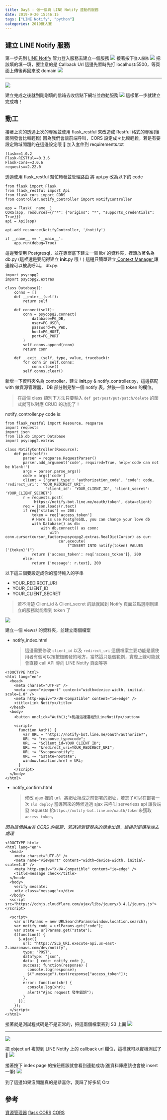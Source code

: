 ```yaml
---
title: Day5 - 做一個與 LINE Notify 連動的服務
date: 2019-9-20 15:46:15
tags: ["LINE Notify", "python"]
categories: 2019鐵人賽
---
```


## 建立 LINE Notify 服務

第一步先到 [LINE Notify](https://notify-bot.line.me/zh_TW/) 管力登入服務去建立一個服務
![](https://i.imgur.com/he0csJI.png)
接著按下`登入服務`
![](https://i.imgur.com/iZmktaA.png)
把該填的填一填，要注意的是 Callback Url 這邊先暫時先打 localhost:5500，等頁面上傳後再回來改 domain
![](https://i.imgur.com/5zzxTcj.png)

---

![](https://i.imgur.com/VfaWKEs.png)

建立完成之後就到剛剛填的信箱去收信點下網址並啟動服務
![](https://i.imgur.com/jmZSycQ.png)
這樣第一步就建立完成嚕！

## 動工

接著上次的透過上次的專案並使用 flask_restful 來改造成 Restful 格式的專案(後面開發會比較輕鬆)
因為我們會讓前端呼叫，CORS 設定成＊比較輕鬆，若是有要設定跨域問題的在這邊設定哦 👏
加入套件到 requirements.txt

```
flask==1.0.2
Flask-RESTful==0.3.6
Flask-Cors==3.0.6
requests==2.22.0
```

透過使用 flask_restful 幫忙轉發並管理路由
將 api.py 改為以下的 code

```python=
from flask import Flask
from flask_restful import Api
from flask_cors import CORS
from controller.notify_controller import NotifyController

app = Flask(__name__)
CORS(app, resources={r"*": {"origins": "*", "supports_credentials": True}})
api = Api(app)

api.add_resource(NotifyController, '/notify')

if __name__ == '__main__':
    app.run(debug=True)
```

這邊我使用 Postgresql，並在專案底下建立一個 lib/ 的資料夾，裡頭放著名為 db.py (這裡還是要記得建立 **init**.py 哦！)
這邊只簡單建立[ Context Manager ](https://blog.gtwang.org/programming/python-with-context-manager-tutorial/)讓連線可以被我呼叫。
db.py:

```python=
import psycopg2
import psycopg2.extras

class Database():
    conns = []
    def __enter__(self):
        return self

    def connect(self):
        conn = psycopg2.connect(
            database=PG_DB,
            user=PG_USER,
            password=PG_PWD,
            host=PG_HOST,
            port=PG_PORT
        )
        self.conns.append(conn)
        return conn

    def __exit__(self, type, value, traceback):
        for conn in self.conns:
            conn.close()
        self.conns.clear()
```

新增一下資料夾名為 controller，建立 **init**.py & notify_controller.py，這邊搭配 with 做資源管理器，
DB 部分則見黎一個 notify 表，然後一個 token 的欄位。

> 在這個 class 類別下方法只要輸入 `def get/post/put/patch/delete` 的函式就可以對應 CRUD 的功能了！

notify_controller.py code is:

```python=
from flask_restful import Resource, reqparse
import requests
import json
from lib.db import Database
import psycopg2.extras

class NotifyController(Resource):
    def post(self):
        parser = reqparse.RequestParser()
        parser.add_argument('code', required=True, help='code can not be blank!')
        args = parser.parse_args()
        code = args['code']
        client = {'grant_type': 'authorization_code', 'code': code, 'redirect_uri': 'YOUR_REDIRECT_URI',
                  'client_id': 'YOUR_CLIENT_ID', 'client_secret': 'YOUR_CLIENT_SECRET'}
        r = requests.post(
            'https://notify-bot.line.me/oauth/token', data=client)
        req = json.loads(r.text)
        if req['status'] == 200:
            token = req['access_token']
            # Here is use PostgreSQL, you can change your love db
            with Database() as db:
                with db.connect() as conn:
                    with conn.cursor(cursor_factory=psycopg2.extras.RealDictCursor) as cur:
                        cur.execute(
                            f"INSERT INTO notify(token) VALUES ('{token}')")
            return {'access_token': req['access_token']}, 200
        else:
            return {'message': r.text}, 200
```

以下這三個要設定成你的當時輸入的字串

- YOUR_REDIRECT_URI
- YOUR_CLIENT_ID
- YOUR_CLIENT_SECRET

> 若不清楚 Client_id & Client_secret 的話就回到 Notify 頁面並點選剛剛建立的服務就能看到 token 了

![](https://i.imgur.com/T0nJaGE.png)

建立一個 views/ 的資料夾，並建立兩個檔案

- notify_index.html
  > 這邊需要修改 `client_id` 以及 `redirect_uri`
  > 這個檔案主要功能是讓使用者有個可以按按鈕觸發的地方，當然這只是個範例，實際上線可能就會直接 call API 導向 LINE Notify 頁面等等

```htmlmixed=
<!DOCTYPE html>
<html lang="en">
  <head>
    <meta charset="UTF-8" />
    <meta name="viewport" content="width=device-width, initial-scale=1.0" />
    <meta http-equiv="X-UA-Compatible" content="ie=edge" />
    <title>Link Notify</title>
  </head>
  <body>
    <button onclick="Auth();">點選這裡連結到LineNotify</button>

    <script>
      function Auth() {
        var URL = "https://notify-bot.line.me/oauth/authorize?";
        URL += "response_type=code";
        URL += "&client_id=YOUR_CLIENT_ID";
        URL += "&redirect_uri=YOUR_REDIRECT_URI";
        URL += "&scope=notify";
        URL += "&state=nostate";
        window.location.href = URL;
      }
    </script>
  </body>
</html>
```

- notify_confirm.html
  > 修改 ajax 裡的 url，將網址換成之前部署的網址，若忘了可以在部署一次 `sls deploy`
  > 當導回來的時候透過 ajax 來呼叫 serverless api 讓後端發 requests 給`https://notify-bot.line.me/oauth/token`來獲取`access_token`。

_因為這個路由有 CORS 的問題，若透過瀏覽器來的話會出錯，這邊則是讓後端去處理_

```htmlmixed=
<!DOCTYPE html>
<html lang="en">
  <head>
    <meta charset="UTF-8" />
    <meta name="viewport" content="width=device-width, initial-scale=1.0" />
    <meta http-equiv="X-UA-Compatible" content="ie=edge" />
    <title>message check</title>
  </head>
  <body>
    verify messate:
    <div class="message"></div>
  </body>
  <script src="https://cdnjs.cloudflare.com/ajax/libs/jquery/3.4.1/jquery.js"></script>

  <script>
    var urlParams = new URLSearchParams(window.location.search);
    var notify_code = urlParams.get("code");
    var state = urlParams.get("state");
    $(function() {
      $.ajax({
        url: "https://SLS_URI.execute-api.us-east-2.amazonaws.com/dev/notify",
        type: "POST",
        dataType: "json",
        data: { code: notify_code },
        success: function(response) {
          console.log(response);
          $(".message").text(response["access_token"]);
        },
        error: function(xhr) {
          console.log(xhr);
          alert("Ajax request 發生錯誤");
        }
      });
    });
  </script>
</html>
```

接著就是測試程式碼是不是正常的，把這兩個檔案丟到 S3 上面
![](https://i.imgur.com/SYRxzA1.png)

---

![](https://i.imgur.com/N3olwJd.png)

把 object url 複製到 LINE Notify 上的 callback url 欄位，這樣就可以實機測試了 🤣
![](https://i.imgur.com/i6Y7dK2.png)

接著按下 index page 的按鈕應該就會看到連動成功(進資料庫應該也會被 insert 一筆)
![](https://i.imgur.com/lEP0AmZ.png)

到了這邊如果沒問題真的是恭喜你，我踩了好多坑 Orz

## 參考

[資源管理器](https://blog.gtwang.org/programming/python-with-context-manager-tutorial/)
[flask CORS](https://github.com/corydolphin/flask-cors)
[CORS](https://serverless.com/framework/docs/providers/aws/events/apigateway/#enabling-cors)
